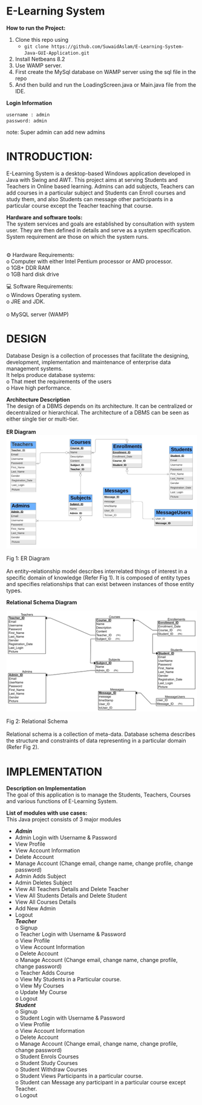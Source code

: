 # **E-Learning System**

**How to run the Project:**
1. Clone this repo using 
   - `git clone https://github.com/SuwaidAslam/E-Learning-System-Java-GUI-Application.git`
2. Install Netbeans 8.2
3. Use WAMP server.
4. First create the MySql database on WAMP server using the sql file in the repo
5. And then build and run the LoadingScreen.java or Main.java file from the IDE. 

**Login Information** <br>
 ```
 username : admin
 password: admin 
 ```
 note: Super admin can add new admins
 
# INTRODUCTION: <br>
E-Learning System is a desktop-based Windows application developed in Java with Swing and AWT. This project aims at serving Students and Teachers in Online based learning. 
Admins can add subjects, Teachers can add courses in a particular subject and Students can Enroll courses and study them, and also Students can message other participants in a particular course except the Teacher teaching that course.

**Hardware and software tools:**<br>
The system services and goals are established by consultation with system user. They are then defined in details and serve as a system specification. System requirement are those on which the system runs.<br><br>

⚙️    Hardware Requirements:<br>
o     Computer with either Intel Pentium processor or AMD processor.<br>
o     1GB+ DDR RAM<br>
o     1GB hard disk drive<br>


💻    Software Requirements:<br>
o     Windows Operating system.<br>
o     JRE and JDK.<br>	
o     MySQL server (WAMP)<br>

# DESIGN<br>
Database Design is a collection of processes that facilitate the designing, development, implementation and maintenance of enterprise data management systems.<br>
It helps produce database systems:<br>
o   That meet the requirements of the users<br>
o   Have high performance.<br>

**Architecture Description** <br>
The design of a DBMS depends on its architecture. It can be centralized or decentralized or hierarchical. The architecture of a DBMS can be seen as either single tier or multi-tier.<br><br>
**ER Diagram**
![image.png](diagrams/ER_Diagram.jpg)

Fig 1: ER Diagram <br><br>
An entity–relationship model describes interrelated things of interest in a specific domain of knowledge (Refer Fig 1). It is composed of entity types and specifies relationships that can exist between instances of those entity types.

**Relational Schema Diagram**

![image_1.png](diagrams/Relatoinal_Schema.jpg)

 Fig 2: Relational Schema <br><br>
Relational schema is a collection of meta-data. Database schema describes the structure and constraints of data representing in a particular domain (Refer Fig 2).

# IMPLEMENTATION <br>
**Description on Implementation**<br>
The goal of this application is to manage the Students, Teachers, Courses and various functions of E-Learning System.

**List of modules with use cases:**<br>
This Java project consists of 3 major modules
*  ***Admin***<br>
* Admin Login with Username & Password<br>
* View Profile<br>
* View Account Information<br>
* Delete Account<br>
* Manage Account (Change email, change name, change profile, change password)<br>
* Admin Adds Subject<br>
* Admin Deletes Subject<br>
* View All Teachers Details and Delete Teacher<br>
* View All Students Details and Delete Student<br>
* View All Courses Details<br>
* Add New Admin<br>
* Logout<br>
***Teacher***<br>
o	Signup<br>
o	Teacher Login with Username & Password<br>
o	View Profile<br>
o	View Account Information<br>
o	Delete Account<br>
o	Manage Account (Change email, change name, change profile, change password)<br>
o	Teacher Adds Course<br>
o	View My Students in a Particular course.<br>
o	View My Courses<br>
o	Update My Course<br>
o	Logout<br>
***Student***<br>
o	Signup<br>
o	Student Login with Username & Password<br>
o	View Profile<br>
o	View Account Information<br>
o	Delete Account<br>
o	Manage Account (Change email, change name, change profile, change password)<br>
o	Student Enrols Courses<br>
o	Student Study Courses<br>
o	Student Withdraw Courses<br>
o	Student Views Participants in a particular course.<br>
o	Student can Message any participant in a particular course except Teacher.<br>
o	Logout<br>



